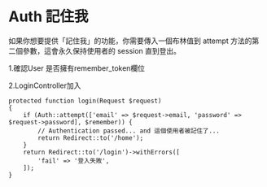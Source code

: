# Auth  記住我

如果你想要提供「記住我」的功能，你需要傳入一個布林值到 attempt 方法的第二個參數，這會永久保持使用者的 session 直到登出。

1.確認User 是否擁有remember\_token欄位

2.LoginController加入

```
protected function login(Request $request)
{
    if (Auth::attempt(['email' => $request->email, 'password' => $request->password], $remember)) {
        // Authentication passed... and 這個使用者被記住了...
        return Redirect::to('/home');
    }
    return Redirect::to('/login')->withErrors([
        'fail' => '登入失敗',
    ]);
}
```



